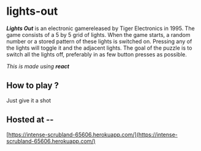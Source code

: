 # lights-out

_**Lights Out**_ is an electronic gamereleased by Tiger Electronics in 1995. The game consists of a 5 by 5 grid of lights. When the game starts, a random number or a stored pattern of these lights is switched on. Pressing any of the lights will toggle it and the adjacent lights. The goal of the puzzle is to switch all the lights off, preferably in as few button presses as possible. 

*This is made using **react***


## How to play ?

Just give it a shot 

## Hosted at -- 
[https://intense-scrubland-65606.herokuapp.com/](https://intense-scrubland-65606.herokuapp.com/)
